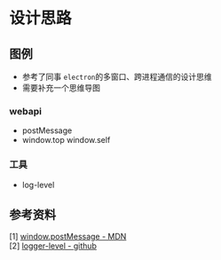 # 设计思路

## 图例
* 参考了同事 `electron`的多窗口、跨进程通信的设计思维    
* 需要补充一个思维导图      

### webapi 
* postMessage
* window.top window.self

### 工具
* log-level

## 参考资料
[1] [window.postMessage - MDN](https://developer.mozilla.org/zh-CN/docs/Web/API/Window/postMessage)      
[2] [logger-level - github](https://github.com/pimterry/loglevel)
